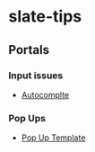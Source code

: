 # slate-tips


## Portals
### Input issues
 * [Autocomplte](portals/autocomplete.md)

### Pop Ups
 * [Pop Up Template](portals/pop-up-template.html)
